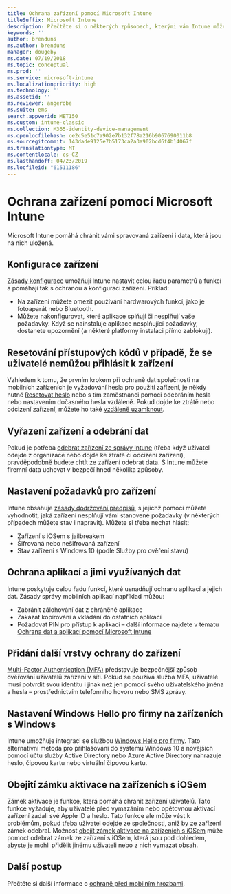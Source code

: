 ```yaml
---
title: Ochrana zařízení pomocí Microsoft Intune
titleSuffix: Microsoft Intune
description: Přečtěte si o některých způsobech, kterými vám Intune může pomoct chránit vaše zařízení před neoprávněným přístupem a dalšími hrozbami.
keywords: ''
author: brenduns
ms.author: brenduns
manager: dougeby
ms.date: 07/19/2018
ms.topic: conceptual
ms.prod: ''
ms.service: microsoft-intune
ms.localizationpriority: high
ms.technology: ''
ms.assetid: ''
ms.reviewer: angerobe
ms.suite: ems
search.appverid: MET150
ms.custom: intune-classic
ms.collection: M365-identity-device-management
ms.openlocfilehash: ce2c5e51c7a902e7b132f78a216b9067690011b8
ms.sourcegitcommit: 143dade9125e7b5173ca2a3a902bcd6f4b14067f
ms.translationtype: MT
ms.contentlocale: cs-CZ
ms.lasthandoff: 04/23/2019
ms.locfileid: "61511186"
---
```

# <a name="protect-devices-with-microsoft-intune"></a>Ochrana zařízení pomocí Microsoft Intune

Microsoft Intune pomáhá chránit vámi spravovaná zařízení i data, která jsou na nich uložená.

## <a name="device-configuration"></a>Konfigurace zařízení
[Zásady konfigurace](device-profiles.md) umožňují Intune nastavit celou řadu parametrů a funkcí a pomáhají tak s ochranou a konfigurací zařízení. Příklad:
- Na zařízení můžete omezit používání hardwarových funkcí, jako je fotoaparát nebo Bluetooth.
- Můžete nakonfigurovat, které aplikace splňují či nesplňují vaše požadavky. Když se nainstaluje aplikace nesplňující požadavky, dostanete upozornění (a některé platformy instalaci přímo zablokují).

## <a name="reset-passcodes-when-users-are-locked-out-of-their-devices"></a>Resetování přístupových kódů v případě, že se uživatelé nemůžou přihlásit k zařízení
Vzhledem k tomu, že prvním krokem při ochraně dat společnosti na mobilních zařízeních je vyžadování hesla pro použití zařízení, je někdy nutné [Resetovat heslo](device-passcode-reset.md) nebo s tím zaměstnanci pomoci odebráním hesla nebo nastavením dočasného hesla vzdáleně. Pokud dojde ke ztrátě nebo odcizení zařízení, můžete ho také [vzdáleně uzamknout](device-remote-lock.md).

## <a name="retire-devices-and-remove-data"></a>Vyřazení zařízení a odebrání dat
Pokud je potřeba [odebrat zařízení ze správy Intune](devices-wipe.md) (třeba když uživatel odejde z organizace nebo dojde ke ztrátě či odcizení zařízení), pravděpodobně budete chtít ze zařízení odebrat data. S Intune můžete firemní data uchovat v bezpečí hned několika způsoby.

## <a name="require-devices-to-be-compliant"></a>Nastavení požadavků pro zařízení
Intune obsahuje [zásady dodržování předpisů](device-compliance-get-started.md), s jejichž pomocí můžete vyhodnotit, jaká zařízení nesplňují vámi stanovené požadavky (v některých případech můžete stav i napravit). Můžete si třeba nechat hlásit:
- Zařízení s iOSem s jailbreakem
- Šifrovaná nebo nešifrovaná zařízení
- Stav zařízení s Windows 10 (podle Služby pro ověření stavu)

## <a name="protect-apps-and-the-data-they-use"></a>Ochrana aplikací a jimi využívaných dat
Intune poskytuje celou řadu funkcí, které usnadňují ochranu aplikací a jejich dat. Zásady správy mobilních aplikací například můžou:
- Zabránit zálohování dat z chráněné aplikace
- Zakázat kopírování a vkládání do ostatních aplikací
- Požadovat PIN pro přístup k aplikaci – další informace najdete v tématu [Ochrana dat a aplikací pomocí Microsoft Intune](app-protection-policy.md)

## <a name="add-an-additional-layer-of-protection-to-devices"></a>Přidání další vrstvy ochrany do zařízení
[Multi-Factor Authentication (MFA)](multi-factor-authentication.md) představuje bezpečnější způsob ověřování uživatelů zařízení v síti.  Pokud se používá služba MFA, uživatelé musí potvrdit svou identitu i jinak než jen pomocí svého uživatelského jména a hesla – prostřednictvím telefonního hovoru nebo SMS zprávy.

## <a name="control-windows-hello-for-business-settings-on-windows-devices"></a>Nastavení Windows Hello pro firmy na zařízeních s Windows
Intune umožňuje integraci se službou [Windows Hello pro firmy](windows-hello.md). Tato alternativní metoda pro přihlašování do systému Windows 10 a novějších pomocí účtu služby Active Directory nebo Azure Active Directory nahrazuje heslo, čipovou kartu nebo virtuální čipovou kartu.

## <a name="bypass-activation-lock-on-ios-devices"></a>Obejití zámku aktivace na zařízeních s iOSem
Zámek aktivace je funkce, která pomáhá chránit zařízení uživatelů. Tato funkce vyžaduje, aby uživatelé před vymazáním nebo opětovnou aktivací zařízení zadali své Apple ID a heslo. Tato funkce ale může vést k problémům, pokud třeba uživatel odejde ze společnosti, aniž by ze zařízení zámek odebral. Možnost [obejít zámek aktivace na zařízeních s iOSem]( device-activation-lock-bypass.md) může pomoct odebrat zámek ze zařízení s iOSem, která jsou pod dohledem, abyste je mohli přidělit jinému uživateli nebo z nich vymazat obsah.

## <a name="next-steps"></a>Další postup

Přečtěte si další informace o [ochraně před mobilním hrozbami](mobile-threat-defense.md).


